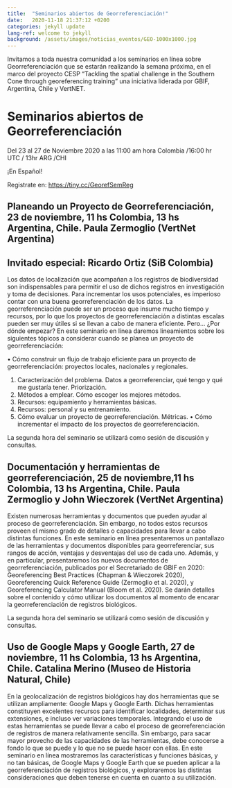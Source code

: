 ```yaml
---
title:  "Seminarios abiertos de Georreferenciación!"
date:   2020-11-18 21:37:12 +0200
categories: jekyll update
lang-ref: welcome to jekyll
background: /assets/images/noticias_eventos/GEO-1000x1000.jpg
---
```

Invitamos a toda nuestra comunidad a los seminarios en línea sobre Georreferenciación que se estarán realizando la semana próxima, en el marco del proyecto CESP “Tackling the spatial challenge in the Southern Cone through georeferencing training” una iniciativa liderada por GBIF, Argentina, Chile y VertNET.

# Seminarios abiertos de Georreferenciación

Del 23 al 27 de Noviembre 2020 a las 11:00 am hora Colombia /16:00 hr UTC / 13hr ARG /CHI

¡En Español!

Registrate en: https://tiny.cc/GeorefSemReg

## Planeando un Proyecto de Georreferenciación, 23 de noviembre, 11 hs Colombia, 13 hs Argentina, Chile. Paula Zermoglio (VertNet Argentina)

## Invitado especial: Ricardo Ortiz (SiB Colombia)


Los datos de localización que acompañan a los registros de biodiversidad son indispensables para permitir el uso de dichos registros en investigación y toma de decisiones. Para incrementar los usos potenciales, es imperioso contar con una buena georreferenciación de los datos. La georreferenciación puede ser un proceso que insume mucho tiempo y recursos, por lo que los proyectos de georreferenciación a distintas escalas pueden ser muy útiles si se llevan a cabo de manera eficiente. Pero… ¿Por dónde empezar? En este seminario en línea daremos lineamientos sobre los siguientes tópicos a considerar cuando se planea un proyecto de georreferenciación:

•	Cómo construir un flujo de trabajo eficiente para un proyecto de georreferenciación: proyectos locales, nacionales y regionales.

1.	Caracterización del problema. Datos a georreferenciar, qué tengo y qué me gustaría tener. Priorización.
2.	Métodos a emplear. Cómo escoger los mejores métodos.
3.	Recursos: equipamiento y herramientas básicas.
4.	Recursos: personal y su entrenamiento.
5.	Cómo evaluar un proyecto de georreferenciación. Métricas.
•	Cómo incrementar el impacto de los proyectos de georreferenciación.

La segunda hora del seminario se utilizará como sesión de discusión y consultas.

## Documentación y herramientas de georreferenciación, 25 de noviembre,11 hs Colombia, 13 hs Argentina, Chile. Paula Zermoglio y John Wieczorek (VertNet Argentina)

Existen numerosas herramientas y documentos que pueden ayudar al proceso de georreferenciación. Sin embargo, no todos estos recursos proveen el mismo grado de detalles o capacidades para llevar a cabo distintas funciones. En este seminario en línea presentaremos un pantallazo de las herramientas y documentos disponibles para georreferenciar, sus rangos de acción, ventajas y desventajas del uso de cada uno. Además, y en particular, presentaremos los nuevos documentos de georreferenciación, publicados por el Secretariado de GBIF en 2020: Georeferencing Best Practices (Chapman & Wieczorek 2020), Georeferencing Quick Reference Guide (Zermoglio et al. 2020), y Georeferencing Calculator Manual (Bloom et al. 2020). Se darán detalles sobre el contenido y cómo utilizar los documentos al momento de encarar la georreferenciación de registros biológicos.

La segunda hora del seminario se utilizará como sesión de discusión y consultas.

## Uso de Google Maps y Google Earth, 27 de noviembre, 11 hs Colombia, 13 hs Argentina, Chile. Catalina Merino (Museo de Historia Natural, Chile)

En la geolocalización de registros biológicos hay dos herramientas que se utilizan ampliamente: Google Maps y Google Earth. Dichas herramientas constituyen excelentes recursos para identificar localidades, determinar sus extensiones, e incluso ver variaciones temporales. Integrando el uso de estas herramientas se puede llevar a cabo el proceso de georreferenciación de registros de manera relativamente sencilla. Sin embargo, para sacar mayor provecho de las capacidades de las herramientas, debe conocerse a fondo lo que se puede y lo que no se puede hacer con ellas. En este seminario en línea mostraremos las características y funciones básicas, y no tan básicas, de Google Maps y Google Earth que se pueden aplicar a la georreferenciación de registros biológicos, y exploraremos las distintas consideraciones que deben tenerse en cuenta en cuanto a su utilización.
